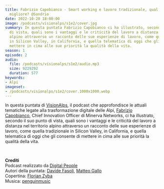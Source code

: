 ```yaml
---
title: Fabrizio Capobianco - Smart working e lavoro tradizionale, qual è la soluzione
  migliore? @Sondrio
date: 2022-10-20 18:00:00
image: /podcasts/visionalps/s1e2/cover.jpg
summary: In questa puntata Fabrizio Capobianco ci ha illustrato, secondo il suo punto
  di vista, quali sono i vantaggi e le criticità del lavoro a distanza nel territorio
  alpino attraverso un racconto delle sue esperienze di lavoro, come quella tradizionale
  in Silicon Valley, in California, e quella telematica di oggi che gli consente di
  mettere in cima alle sue priorità la qualità della vita.
season: 1
episode: 2
audio:
  file: /podcasts/visionalps/s1e2/audio.mp3
  size: 9229292
  duration: 577
keywords:
- Alpi
imageset:
- /podcasts/visionalps/s1e2/cover.1000x1000.webp
---
```


In questa puntata di [VisionAlps](https://www.visionalps.com/), il podcast che approfondisce le attuali tematiche legate alla trasformazione digitale delle Alpi, [Fabrizio Capobianco](https://www.linkedin.com/in/fabricapo/), Chief Innovation Officer di Minerva Networks, ci ha illustrato, secondo il suo punto di vista, quali sono i vantaggi e le criticità del lavoro a distanza nel territorio alpino attraverso un racconto delle sue esperienze di lavoro, come quella tradizionale in Silicon Valley, in California, e quella telematica di oggi che gli consente di mettere in cima alle sue priorità la qualità della vita.

<br>

**Crediti**<br>
Podcast realizzato da [Digital People](https://w3id.org/digitalpeople)<br>
Autori della puntata: [Davide Fasoli](https://www.linkedin.com/in/davide-fasoli-2b3246179/), [Matteo Gallo](https://www.linkedin.com/in/matteo-gallo-4a5ab31a8/)<br>
Copertina: [Florian Zyba](https://www.linkedin.com/in/florian-zyba/)<br>
Musica: [penguinmusic](https://pixabay.com/users/penguinmusic-24940186/)